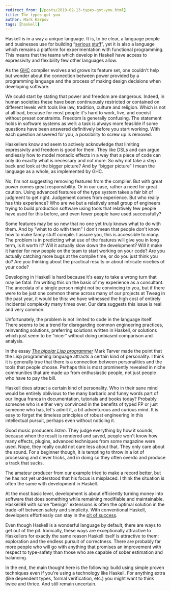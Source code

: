 ```yaml
---
redirect_from: [/posts/2019-02-13-types-got-you.html]
title: The types got you
author: Mark Karpov
tags: [haskell]
---
```


Haskell is in a way a unique language. It is, to be clear, a language people
and businesses use for building “[serious][facebook-sigma] [stuff][dons-scb]”,
yet it is also a language which remains a platform for experimentation with
functional programming. This means that the teams which develop in Haskell
have access to expressivity and flexibility few other languages allow.

As the [GHC][ghc] compiler evolves and grows its feature set, one couldn't
help but wonder about the connection between power provided by a programming
language and the process of making design decisions when developing software.

We could start by stating that power and freedom are dangerous. Indeed, in
human societies these have been continuously restricted or contained on
different levels with tools like law, tradition, culture and religion. Which
is not at all bad, because for most people it's hard to work, live, and
coexist without preset constraints. Freedom is generally confusing. The
statement holds in software systems as well: a task is always more feasible if
some questions have been answered definitively before you start working. With
each question answered for you, a possibility to screw up is removed.

Haskellers know and seem to actively acknowledge that limiting expressivity
and freedom is good for them. They like DSLs and can argue endlessly how to
model monadic effects in a way that a piece of code can only do exactly what
is necessary and not more. So why not take a step back and look at the bigger
picture? And by “bigger picture” I mean the language as a whole, as
implemented by GHC.

No, I'm not suggesting removing features from the compiler. But with great
power comes great responsibility. Or in our case, rather a need for great
caution. Using advanced features of the type system takes a fair bit of
judgment to get right. Judgement comes from experience. But who really has
this experience? Who are we but a relatively small group of engineers trying
to build production software using tools that relatively
few people have used for this
before, and even fewer people have used successfully?

Some features may be so new that no one yet truly knows what to do with
them. And by “what to do with them” I don't mean that people don't know how
to make fancy stuff compile. I assure you, this is accessible to many. The
problem is in predicting what use of the features will give you in long
term, is it worth it? Will it actually slow down the development? Will it
make it harder for new people on the team to start working on your code? Are
you actually catching more bugs at the compile time, or do you just think you
do? Are you thinking about the practical results or about intricate niceties
of your code?

Developing in Haskell is hard because it's easy to take a wrong turn that may
be fatal. I'm writing this on the basis of my experience as a consultant. The
anecdata of a single person might not be convincing to you, but if there were
to be just one common theme across many of our projects at Tweag in the past
year, it would be this: we have witnessed the high cost of entirely incidental
complexity many times over. Our data suggests this issue is real and very
common.

Unfortunately, the problem is not limited to code in the language itself.
There seems to be a trend for disregarding common engineering practices,
reinventing solutions, preferring solutions written in Haskell, or
solutions which just seem to be “nicer” without doing unbiased comparison
and analysis.

In the essay [_The bipolar Lisp programmer_][bipolar] Mark Tarver made the
point that the Lisp programming language attracts a certain kind of
personality. I think it is generally true that there is a connection between
personalities and the tools that people choose. Perhaps this is most
prominently revealed in niche communities that are made up from enthusiastic
people, not just people who have to pay the bill.

Haskell does attract a certain kind of personality. Who in their sane mind
would be entirely oblivious to the many barbaric and funny words part of our
lingua franca in documentation, tutorials and books today? Probably someone
who is either very convinced in the benefits of typed FP or just someone who
has, let's admit it, a bit adventurous and curious mind. It is easy to forget
the timeless principles of robust engineering in this intellectual pursuit,
perhaps even without noticing it.

Good music producers _listen_. They judge everything by how it sounds, because
when the result is rendered and saved, people won't know how many effects,
plugins, advanced techniques from some magazine were used. Nope, they really
could not care less about that. They only care about the sound. For a beginner
though, it is tempting to throw in a lot of processing and clever tricks, and
in doing so they often overdo and produce a track that sucks.

The amateur producer from our example tried to make a record better, but he
has not yet understood that his focus is misplaced. I think the situation is
often the same with development in Haskell.

At the most basic level, development is about efficiently turning money into
software that does something while remaining modifiable and maintainable.
Haskell98 with some “benign” extensions is often the optimal solution in the
trade-off between safety and simplicity. With conventional Haskell,
developers effortlessly can stay in the [pit of success][pit].

Even though Haskell is a wonderful language by default, there are ways to
get out of the pit. Ironically, these ways are exceptionally attractive to
Haskellers for exactly the same reason Haskell itself is attractive to them:
exploration and the endless pursuit of correctness. There are probably far
more people who will go with anything that promises an improvement with
respect to type-safety than those who are capable of sober estimation and
balancing.

In the end, the main thought here is the following: build using simple
proven techniques even if you're using a technology like Haskell. For
anything extra (like dependent types, formal verification, etc.) you might
want to think twice and thrice. And still remain uncertain.

[ghc]: https://www.haskell.org/ghc/
[tweag]: https://tweag.io
[bipolar]: http://www.marktarver.com/bipolar.html
[pit]: https://www.youtube.com/watch?v=US8QG9I1XW0
[facebook-sigma]: https://code.fb.com/security/fighting-spam-with-haskell/
[dons-scb]: https://skillsmatter.com/skillscasts/9098-haskell-in-the-large-the-day-to-day-practice-of-using-haskell-to-write-large-systems
